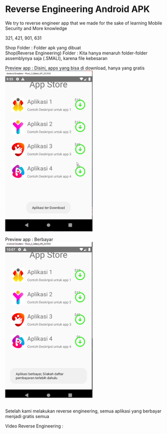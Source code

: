 # Reverse Engineering Android APK
We try to reverse engineer app that we made for the sake of learning Mobile Security and More knowledge

321, 421, 901, 631 </br>

Shop Folder : Folder apk yang dibuat</br>
Shop(Reverse Engineering) Folder : Kita hanya menaruh folder-folder assemblynya saja (.SMALI), karena file kebesaran

Preview app : Disini, apps yang bisa di download, hanya yang gratis</br>
<img src = "https://github.com/andrewcortez1/reverse_engineering/blob/main/preview_images/realApp_Downloaded.PNG" width ="280">

Preview app : Berbayar </br>
<img src = "https://github.com/andrewcortez1/reverse_engineering/blob/main/preview_images/realApp_NotDownloadded.PNG" width ="280">

</br> Setelah kami melakukan reverse engineering, semua aplikasi yang berbayar menjadi gratis semua

Video Reverse Engineering : 

